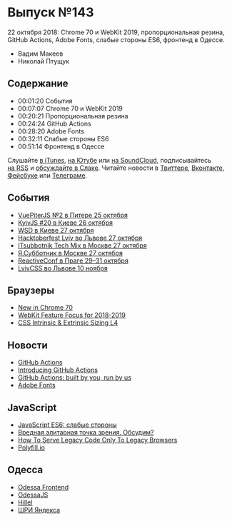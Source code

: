 # Выпуск №143

22 октября 2018: Chrome 70 и WebKit 2019, пропорциональная резина, GitHub Actions, Adobe Fonts, слабые стороны ES6, фронтенд в Одессе.

- Вадим Макеев
- Николай Птущук

## Содержание

- 00:01:20 События
- 00:07:07 Chrome 70 и WebKit 2019
- 00:20:21 Пропорциональная резина
- 00:24:24 GitHub Actions
- 00:28:20 Adobe Fonts
- 00:32:11 Слабые стороны ES6
- 00:51:14 Фронтенд в Одессе

Слушайте [в iTunes](https://itunes.apple.com/ru/podcast/veb-standarty/id1080500016), [на Ютубе](https://www.youtube.com/playlist?list=PLMBnwIwFEFHcwuevhsNXkFTcadeX5R1Go) или [на SoundCloud](https://soundcloud.com/web-standards), подписывайтесь [на RSS](https://web-standards.ru/podcast/feed/) и [обсуждайте в Слаке](http://slack.web-standards.ru/). Читайте новости в [Твиттере](https://twitter.com/webstandards_ru), [Вконтакте](https://vk.com/webstandards_ru), [Фейсбуке](https://www.facebook.com/webstandardsru) или [Телеграме](https://t.me/webstandards_ru).

## События

- [VuePiterJS №2 в Питере 25 октября](https://medium.com/p/bf0d493272aa)
- [KyivJS #20 в Киеве 26 октября](http://kyivjs.org/)
- [WSD в Киеве 27 октября](https://wsd.events/2018/10/27/)
- [Hacktoberfest Lviv во Львове 27 октября](https://www.facebook.com/events/2180407068873890/)
- [ITsubbotnik Tech Mix в Москве 27 октября](https://events.epam.com/events/itsubbotnik-technological-mix)
- [Я.Субботник в Москве 27 октября](https://events.yandex.ru/events/yasubbotnik/27-oct-2018/)
- [ReactiveConf в Праге 29–31 октября](https://reactiveconf.com/)
- [LvivCSS во Львове 10 ноября](https://www.facebook.com/events/793560460837495/)

## Браузеры

- [New in Chrome 70](https://developers.google.com/web/updates/2018/10/nic70)
- [WebKit Feature Focus for 2018-2019](https://trac.webkit.org/wiki/WebKitFeatureFocus2018-2019)
- [CSS Intrinsic & Extrinsic Sizing L4](https://drafts.csswg.org/css-sizing-4/)

## Новости

- [GitHub Actions](https://github.com/features/actions)
- [Introducing GitHub Actions](https://css-tricks.com/introducing-github-actions/)
- [GitHub Actions: built by you, run by us](https://blog.github.com/2018-10-17-action-demos/)
- [Adobe Fonts](https://fonts.adobe.com/)

## JavaScript

- [JavaScript ES6: слабые стороны](https://medium.com/p/a0612c9fecf0)
- [Вредная элитарная точка зрения. Обсудим?](https://twitter.com/pepelsbey/status/1051957956621811715)
- [How To Serve Legacy Code Only To Legacy Browsers](https://www.smashingmagazine.com/2018/10/smart-bundling-legacy-code-browsers/)
- [Polyfill.io](https://polyfill.io/)

## Одесса

- [Odessa Frontend](https://odessafrontend.com/)
- [OdessaJS](http://odessajs.org/)
- [Hillel](https://odessa.ithillel.ua/)
- [ШРИ Яндекса](https://academy.yandex.ru/events/frontend/shri_msk-2018-2/)
